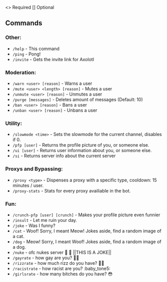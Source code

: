 <> Required
[] Optional
## Commands
### Other:
* `/help` - This command
* `/ping` - Pong!
* `/invite` - Gets the invite link for Axolotl
### Moderation:
* `/warn <user> [reason]` - Warns a user
* `/mute <user> <length> [reason]` - Mutes a user
* `/unmute <user> [reason]` - Unmutes a user
* `/purge [messages]` - Deletes amount of messages (Default: 10)
* `/ban <user> [reason]` - Bans a user
* `/unban <user> [reason]` - Unbans a user
### Utility:
* `/slowmode <time>` - Sets the slowmode for the current channel, disables if 0.
* `/pfp [user]` - Returns the profile picture of you, or someone else. 
* `/ui [user]` - Returns user information about you, or someone else.
* `/si` - Returns server info about the current server
### Proxys and Bypassing:
* `/proxy <type>` - Dispenses a proxy with a specific type, cooldown: 15 minutes / user.
* `/proxy-stats` - Stats for every proxy availiable in the bot.
### Fun:
* `/crunch-pfp [user] [crunch]` - Makes your profile picture even funnier
* `/insult` - Let me ruin your day.
* `/joke` - Was I funny?
* `/cat` - Woof! Sorry, I meant Meow! Jokes aside, find a random image of a cat.
* `/dog` - Meow! Sorry, I meant Woof! Jokes aside, find a random image of a dog.
* `/nuke` - ofc nukes server :cold_face: :cold_face:  ||THIS IS A JOKE||
* `/gayrate` - how gay are you?  :rainbow_flag: 
* `/rizzrate` - how much rizz do you have? :face_exhaling: 
* `/racistrate` - how racist are you? :baby_tone5:
* `/girlsrate` - how many bitches do you have? :flushed: